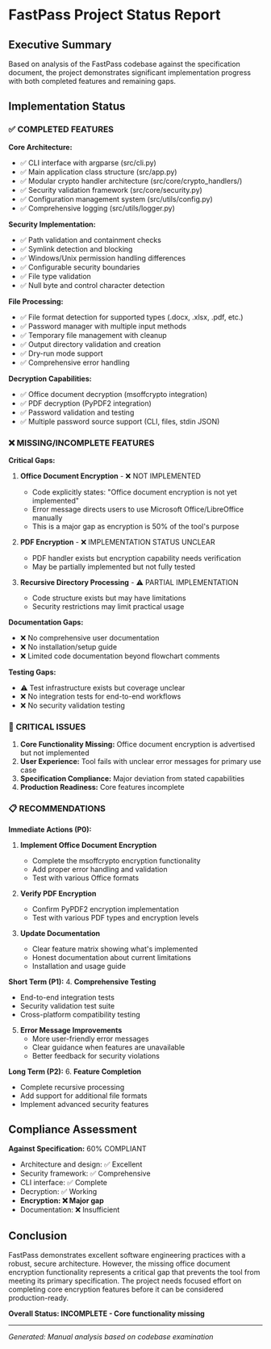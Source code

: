 # FastPass Project Status Report

## Executive Summary
Based on analysis of the FastPass codebase against the specification document, the project demonstrates significant implementation progress with both completed features and remaining gaps.

## Implementation Status

### ✅ COMPLETED FEATURES

**Core Architecture:**
- ✅ CLI interface with argparse (src/cli.py)
- ✅ Main application class structure (src/app.py)
- ✅ Modular crypto handler architecture (src/core/crypto_handlers/)
- ✅ Security validation framework (src/core/security.py)
- ✅ Configuration management system (src/utils/config.py)
- ✅ Comprehensive logging (src/utils/logger.py)

**Security Implementation:**
- ✅ Path validation and containment checks
- ✅ Symlink detection and blocking
- ✅ Windows/Unix permission handling differences
- ✅ Configurable security boundaries
- ✅ File type validation
- ✅ Null byte and control character detection

**File Processing:**
- ✅ File format detection for supported types (.docx, .xlsx, .pdf, etc.)
- ✅ Password manager with multiple input methods
- ✅ Temporary file management with cleanup
- ✅ Output directory validation and creation
- ✅ Dry-run mode support
- ✅ Comprehensive error handling

**Decryption Capabilities:**
- ✅ Office document decryption (msoffcrypto integration)
- ✅ PDF decryption (PyPDF2 integration)
- ✅ Password validation and testing
- ✅ Multiple password source support (CLI, files, stdin JSON)

### ❌ MISSING/INCOMPLETE FEATURES

**Critical Gaps:**

1. **Office Document Encryption** - ❌ NOT IMPLEMENTED
   - Code explicitly states: "Office document encryption is not yet implemented"
   - Error message directs users to use Microsoft Office/LibreOffice manually
   - This is a major gap as encryption is 50% of the tool's purpose

2. **PDF Encryption** - ❌ IMPLEMENTATION STATUS UNCLEAR
   - PDF handler exists but encryption capability needs verification
   - May be partially implemented but not fully tested

3. **Recursive Directory Processing** - ⚠️ PARTIAL IMPLEMENTATION
   - Code structure exists but may have limitations
   - Security restrictions may limit practical usage

**Documentation Gaps:**
- ❌ No comprehensive user documentation
- ❌ No installation/setup guide
- ❌ Limited code documentation beyond flowchart comments

**Testing Gaps:**
- ⚠️ Test infrastructure exists but coverage unclear
- ❌ No integration tests for end-to-end workflows
- ❌ No security validation testing

### 🔴 CRITICAL ISSUES

1. **Core Functionality Missing:** Office document encryption is advertised but not implemented
2. **User Experience:** Tool fails with unclear error messages for primary use case
3. **Specification Compliance:** Major deviation from stated capabilities
4. **Production Readiness:** Core features incomplete

### 📋 RECOMMENDATIONS

**Immediate Actions (P0):**
1. **Implement Office Document Encryption**
   - Complete the msoffcrypto encryption functionality
   - Add proper error handling and validation
   - Test with various Office formats

2. **Verify PDF Encryption**
   - Confirm PyPDF2 encryption implementation
   - Test with various PDF types and encryption levels

3. **Update Documentation**
   - Clear feature matrix showing what's implemented
   - Honest documentation about current limitations
   - Installation and usage guide

**Short Term (P1):**
4. **Comprehensive Testing**
   - End-to-end integration tests
   - Security validation test suite
   - Cross-platform compatibility testing

5. **Error Message Improvements**
   - More user-friendly error messages
   - Clear guidance when features are unavailable
   - Better feedback for security violations

**Long Term (P2):**
6. **Feature Completion**
   - Complete recursive processing
   - Add support for additional file formats
   - Implement advanced security features

## Compliance Assessment

**Against Specification:** 60% COMPLIANT
- Architecture and design: ✅ Excellent
- Security framework: ✅ Comprehensive  
- CLI interface: ✅ Complete
- Decryption: ✅ Working
- **Encryption: ❌ Major gap**
- Documentation: ❌ Insufficient

## Conclusion

FastPass demonstrates excellent software engineering practices with a robust, secure architecture. However, the missing office document encryption functionality represents a critical gap that prevents the tool from meeting its primary specification. The project needs focused effort on completing core encryption features before it can be considered production-ready.

**Overall Status: INCOMPLETE - Core functionality missing**

---
*Generated: Manual analysis based on codebase examination*
